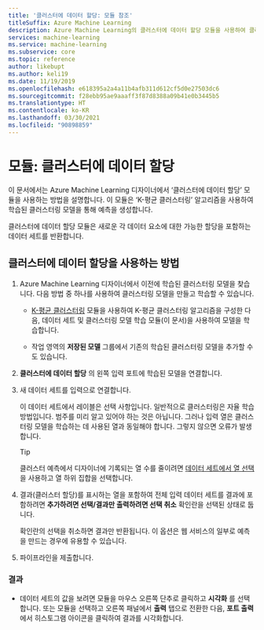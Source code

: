 ```yaml
---
title: '클러스터에 데이터 할당: 모듈 참조'
titleSuffix: Azure Machine Learning
description: Azure Machine Learning의 클러스터에 데이터 할당 모듈을 사용하여 클러스터링 모델에 점수를 매기는 방법을 알아봅니다.
services: machine-learning
ms.service: machine-learning
ms.subservice: core
ms.topic: reference
author: likebupt
ms.author: keli19
ms.date: 11/19/2019
ms.openlocfilehash: e618395a2a4a11b4afb311d612cf5d0e27503dc6
ms.sourcegitcommit: f28ebb95ae9aaaff3f87d8388a09b41e0b3445b5
ms.translationtype: HT
ms.contentlocale: ko-KR
ms.lasthandoff: 03/30/2021
ms.locfileid: "90898859"
---
```

# <a name="module-assign-data-to-clusters"></a>모듈: 클러스터에 데이터 할당

이 문서에서는 Azure Machine Learning 디자이너에서 ‘클러스터에 데이터 할당’ 모듈을 사용하는 방법을 설명합니다. 이 모듈은 ‘K-평균 클러스터링’ 알고리즘을 사용하여 학습된 클러스터링 모델을 통해 예측을 생성합니다.

클러스터에 데이터 할당 모듈은 새로운 각 데이터 요소에 대한 가능한 할당을 포함하는 데이터 세트를 반환합니다. 

## <a name="how-to-use-assign-data-to-clusters"></a>클러스터에 데이터 할당을 사용하는 방법
  
1. Azure Machine Learning 디자이너에서 이전에 학습된 클러스터링 모델을 찾습니다. 다음 방법 중 하나를 사용하여 클러스터링 모델을 만들고 학습할 수 있습니다.  
  
    - [K-평균 클러스터링](k-means-clustering.md) 모듈을 사용하여 K-평균 클러스터링 알고리즘을 구성한 다음, 데이터 세트 및 클러스터링 모델 학습 모듈(이 문서)을 사용하여 모델을 학습합니다.  
  
    - 작업 영역의 **저장된 모델** 그룹에서 기존의 학습된 클러스터링 모델을 추가할 수도 있습니다.

2. **클러스터에 데이터 할당** 의 왼쪽 입력 포트에 학습된 모델을 연결합니다.  

3. 새 데이터 세트를 입력으로 연결합니다. 

   이 데이터 세트에서 레이블은 선택 사항입니다. 일반적으로 클러스터링은 자율 학습 방법입니다. 범주를 미리 알고 있어야 하는 것은 아닙니다. 그러나 입력 열은 클러스터링 모델을 학습하는 데 사용된 열과 동일해야 합니다. 그렇지 않으면 오류가 발생합니다.

    > [!TIP]
    > 클러스터 예측에서 디자이너에 기록되는 열 수를 줄이려면 [데이터 세트에서 열 선택](select-columns-in-dataset.md)을 사용하고 열 하위 집합을 선택합니다. 
    
4. 결과(클러스터 할당)를 표시하는 열을 포함하여 전체 입력 데이터 세트를 결과에 포함하려면 **추가하려면 선택/결과만 출력하려면 선택 취소** 확인란을 선택된 상태로 둡니다.
  
    확인란의 선택을 취소하면 결과만 반환됩니다. 이 옵션은 웹 서비스의 일부로 예측을 만드는 경우에 유용할 수 있습니다.
  
5.  파이프라인을 제출합니다.  
  
### <a name="results"></a>결과

+  데이터 세트의 값을 보려면 모듈을 마우스 오른쪽 단추로 클릭하고 **시각화** 를 선택합니다. 또는 모듈을 선택하고 오른쪽 패널에서 **출력** 탭으로 전환한 다음, **포트 출력** 에서 히스토그램 아이콘을 클릭하여 결과를 시각화합니다.

